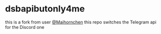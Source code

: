 # dsbapibutonly4me
this is a fork from user [@Maihornchen](https://github.com/Maihoernchen)
this repo switches the Telegram api for the Discord one
